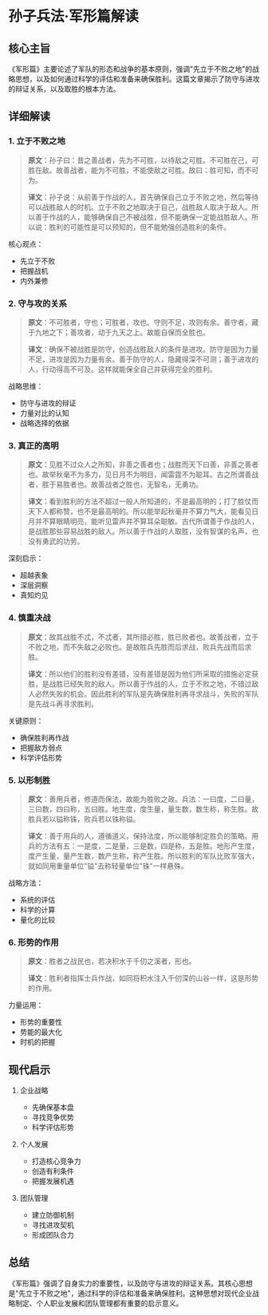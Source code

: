 # 孙子兵法·军形篇解读

## 核心主旨
《军形篇》主要论述了军队的形态和战争的基本原则，强调"先立于不败之地"的战略思想，以及如何通过科学的评估和准备来确保胜利。这篇文章揭示了防守与进攻的辩证关系，以及取胜的根本方法。

## 详细解读

### 1. 立于不败之地
> **原文**：孙子曰：昔之善战者，先为不可胜，以待敌之可胜。不可胜在己，可胜在敌。故善战者，能为不可胜，不能使敌之可胜。故曰：胜可知，而不可为。
>
> **译文**：孙子说：从前善于作战的人，首先确保自己立于不败之地，然后等待可以战胜敌人的时机。立于不败之地取决于自己，战胜敌人取决于敌人。所以善于作战的人，能够确保自己不被战胜，但不能确保一定能战胜敌人。所以说：胜利的可能性是可以预知的，但不能勉强创造胜利的条件。

核心观点：
- 先立于不败
- 把握战机
- 内外兼修

### 2. 守与攻的关系
> **原文**：不可胜者，守也；可胜者，攻也。守则不足，攻则有余。善守者，藏于九地之下；善攻者，动于九天之上。故能自保而全胜也。
>
> **译文**：确保不被战胜是防守，创造战胜敌人的条件是进攻。防守是因为力量不足，进攻是因为力量有余。善于防守的人，隐藏得深不可测；善于进攻的人，行动得高不可及。这样就能保全自己并获得完全的胜利。

战略思维：
- 防守与进攻的辩证
- 力量对比的认知
- 战略选择的依据

### 3. 真正的高明
> **原文**：见胜不过众人之所知，非善之善者也；战胜而天下曰善，非善之善者也。故举秋毫不为多力，见日月不为明目，闻雷霆不为聪耳。古之所谓善战者，胜于易胜者也。故善战者之胜也，无智名，无勇功。
>
> **译文**：看到胜利的方法不超过一般人所知道的，不是最高明的；打了胜仗而天下人都称赞，也不是最高明的。所以能举起秋毫并不算力气大，能看见日月并不算眼睛明亮，能听见雷声并不算耳朵聪敏。古代所谓善于作战的人，是战胜那些容易战胜的敌人。所以善于作战的人取胜，没有智谋的名声，也没有勇武的功劳。

深刻启示：
- 超越表象
- 深层洞察
- 真知灼见

### 4. 慎重决战
> **原文**：故其战胜不忒，不忒者，其所措必胜，胜已败者也。故善战者，立于不败之地，而不失敌之必败也。是故胜兵先胜而后求战，败兵先战而后求胜。
>
> **译文**：所以他们的胜利没有差错，没有差错是因为他们所采取的措施必定获胜，是战胜已经失败的敌人。所以善于作战的人，立于不败之地，不错过敌人必然失败的机会。因此胜利的军队是先确保胜利再寻求战斗，失败的军队是先战斗再寻求胜利。

关键原则：
- 确保胜利再作战
- 把握敌方弱点
- 科学评估形势

### 5. 以形制胜
> **原文**：善用兵者，修道而保法，故能为胜败之政。兵法：一曰度，二曰量，三曰数，四曰称，五曰胜。地生度，度生量，量生数，数生称，称生胜。故胜兵若以镒称铢，败兵若以铢称镒。
>
> **译文**：善于用兵的人，遵循道义，保持法度，所以能够制定胜负的策略。用兵的方法有五：一是度，二是量，三是数，四是称，五是胜。地形产生度，度产生量，量产生数，数产生称，称产生胜。所以胜利的军队比败军强大，就如同用重量单位"镒"去称轻量单位"铢"一样悬殊。

战略方法：
- 系统的评估
- 科学的计算
- 量化的比较

### 6. 形势的作用
> **原文**：胜者之战民也，若决积水于千仞之溪者，形也。
>
> **译文**：胜利者指挥士兵作战，如同将积水注入千仞深的山谷一样，这是形势的作用。

力量运用：
- 形势的重要性
- 势能的最大化
- 时机的把握

## 现代启示

1. 企业战略
   - 先确保基本盘
   - 寻找竞争优势
   - 科学评估形势

2. 个人发展
   - 打造核心竞争力
   - 创造有利条件
   - 把握发展机遇

3. 团队管理
   - 建立防御机制
   - 寻找进攻契机
   - 形成团队合力

## 总结
《军形篇》强调了自身实力的重要性，以及防守与进攻的辩证关系。其核心思想是"先立于不败之地"，通过科学的评估和准备来确保胜利。这种思想对现代企业战略制定、个人职业发展和团队管理都有重要的启示意义。 